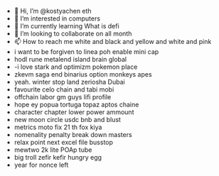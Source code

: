 - 👋 Hi, I’m @kostyachen eth
- 👀 I’m interested in computers
- 🌱 I’m currently learning What is defi
- 💞️ I’m looking to collaborate on all month
- 📫 How to reach me white and black and yellow and white and pink
- i want to be forgiven to linea poh enable mini cap
- hodl rune metalend island brain global
- -i love stark and optimizm pokemon place
- zkevm saga end binarius option monkeys apes
- yeah. winter stop land zeriosha Dubai
- favourite celo chain and tabi mobi
- offchain labor gm guys lifi profile
- hope ey popua tortuga topaz aptos chaine
- character chapter lower power ammount
- new moon circle usdc bnb and blust
- metrics moto fix 21 th fox kiya
- nomenality penalty break down masters
- relax point next excel file busstop
- mewtwo 2k lite POAp tube
- big troll zefir kefir hungry egg
- year for nonce left
